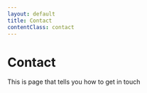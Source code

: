 ```yaml
---
layout: default
title: Contact
contentClass: contact
---
```


# Contact

This is page that tells you how to get in touch